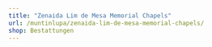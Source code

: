 ```yaml
---
title: "Zenaida Lim de Mesa Memorial Chapels"
url: /muntinlupa/zenaida-lim-de-mesa-memorial-chapels/
shop: Bestattungen
---
```

